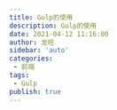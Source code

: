 ```yaml
---
title: Gulp的使用
description: Gulp的使用
date: 2021-04-12 11:16:00
author: 龙旺
sidebar: 'auto'
categories:
 - 前端
tags:
 - Gulp
publish: true
---
```


